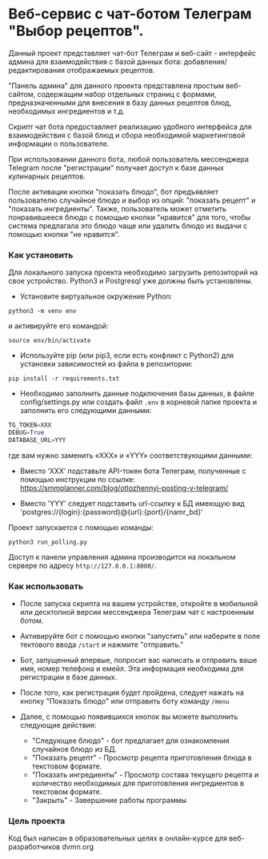 # Веб-сервис с чат-ботом Телеграм "Выбор рецептов".


Данный проект представляет чат-бот Телеграм и веб-сайт - интерфейс админа 
для взаимодействия с базой данных бота: добавления/редактирования отображаемых рецептов.

"Панель админа" для данного проекта представлена простым веб-сайтом, 
содержащим набор отдельных страниц с формами, предназначенными для внесения 
в базу данных рецептов блюд, необходимых ингредиентов и т.д.

Скрипт чат бота предоставляет реализацию удобного интерфейса 
для взаимодействия с базой блюд и сбора необходимой маркетинговой информации о пользователе.

При использовании данного бота, любой пользователь мессенджера Telegram 
после "регистрации" получает доступ к базе данных кулинарных рецептов.

После активации кнопки "показать блюдо", бот предъявляет пользователю 
случайное блюдо и выбор из опций: "показать рецепт" и "показать ингредиенты". 
Также, пользователь может отметить понравившееся блюдо 
с помощью кнопки "нравится" для того, чтобы система предлагала это блюдо чаще 
или удалить блюдо из выдачи с помощью кнопки "не нравится".


### Как установить

Для локального запуска проекта необходимо загрузить репозиторий на свое устройство.
Python3 и Postgresql уже должны быть установлены.

- Установите виртуальное окружение Python:
```shell
python3 -m venv env
```
и активируйте его командой:
```shell
source env/bin/activate
```

- Используйте pip (или pip3, если есть конфликт с Python2) для установки зависимостей из файла в репозитории: 
```shell 
pip install -r requirements.txt
```

- Необходимо заполнить данные подключения базы данных, в файле config/settings.py
или создать файл `.env` в корневой папке проекта и заполнить его следующими данными: 

```python 
TG_TOKEN=XXX
DEBUG=True
DATABASE_URL=YYY
```
где вам нужно заменить «XXX» и «YYY» соответствующими данными:

+ Вместо ‘XXX’ подставьте API-токен бота Телеграм, полученные с
помощью инструкции по ссылке: https://smmplanner.com/blog/otlozhennyj-posting-v-telegram/ 

+ Вместо 'YYY' следует подставить url-ссылку к БД имеющую вид 
'postgres://{login}:{password}@{url}:{port}/{namr_bd}'

Проект запускается с помощью команды: 
```shell 
python3 run_polling.py 
```

Доступ к панели управления админа производится на локальном сервере по адресу `http://127.0.0.1:8000/`.


### Как использовать
- После запуска скрипта на вашем устройстве, откройте в мобильной или десктопной версии мессенджера Телеграм
чат с настроенным ботом.

- Активируйте бот с помощью кнопки "запустить" или наберите 
в поле тектового ввода `/start` и нажмите "отправить."

- Бот, запущенный впервые, попросит вас написать и отправить ваше имя, номер телефона и емейл.
Эта информация необходима для регистрации в базе данных.

- После того, как регистрация будет пройдена, следует нажать на кнопку "Показать блюдо" 
или отправить боту команду `/menu`

- Далее, с помощью появившихся кнопок вы можете выполнить следующие действия:
  + "Следующее блюдо" - бот предлагает для ознакомления случайное блюдо из БД.
  + "Показать рецепт" - Просмотр рецепта приготовления блюда в текстовом формате.
  + "Показать ингредиенты" - Просмотр состава текущего рецепта 
  и количество необходимых для приготовления ингредиентов в текстовом формате.
  + "Закрыть" - Завершение работы программы

### Цель проекта
Код был написан в образовательных целях в онлайн-курсе для веб-разработчиков dvmn.org
